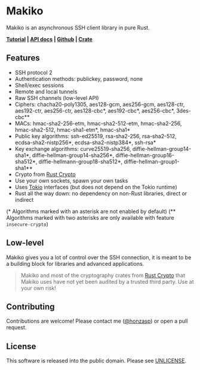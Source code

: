 # Makiko

Makiko is an asynchronous SSH client library in pure Rust.

**[Tutorial][tutorial] | [API docs][docs-rs] | [Github][github] | [Crate][crates-io]**

[tutorial]: https://honzasp.github.io/makiko/tutorial
[docs-rs]: https://docs.rs/makiko/latest/makiko
[github]: https://github.com/honzasp/makiko
[crates-io]: https://crates.io/crates/makiko

## Features

- SSH protocol 2
- Authentication methods: publickey, password, none
- Shell/exec sessions
- Remote and local tunnels
- Raw SSH channels (low-level API)
- Ciphers: chacha20-poly1305, aes128-gcm, aes256-gcm, aes128-ctr, aes192-ctr,
  aes256-ctr, aes128-cbc*, aes192-cbc*, aes256-cbc*, 3des-cbc**
- MACs: hmac-sha2-256-etm, hmac-sha2-512-etm, hmac-sha2-256, hmac-sha2-512,
  hmac-sha1-etm*, hmac-sha1*
- Public key algorithms: ssh-ed25519, rsa-sha2-256, rsa-sha2-512,
  ecdsa-sha2-nistp256*, ecdsa-sha2-nistp384*, ssh-rsa*
- Key exchange algorithms: curve25519-sha256, diffie-hellman-group14-sha1*,
  diffie-hellman-group14-sha256*, diffie-hellman-group16-sha512*,
  diffie-hellmann-group18-sha512*, diffie-hellman-group1-sha1**
- Crypto from [Rust Crypto][rust-crypto]
- Use your own sockets, spawn your own tasks
- Uses [Tokio][tokio] interfaces (but does not depend on the Tokio runtime)
- Rust all the way down: no dependency on non-Rust libraries, direct or indirect

[rust-crypto]: https://github.com/RustCrypto
[tokio]: https://tokio.rs/

(* Algorithms marked with an asterisk are not enabled by default)
(** Algorithms marked with two asterisks are only available with feature `insecure-crypto`)

## Low-level

Makiko gives you a lot of control over the SSH connection, it is meant to be a
building block for libraries and advanced applications.

> Makiko and most of the cryptography crates from [Rust Crypto][rust-crypto]
> that Makiko uses have not yet been audited by a trusted third party. Use at
> your own risk!

## Contributing

Contributions are welcome! Please contact me ([@honzasp][honzasp]) or open a
pull request.

[honzasp]: https://github.com/honzasp

## License

This software is released into the public domain. Please see [UNLICENSE](UNLICENSE).
